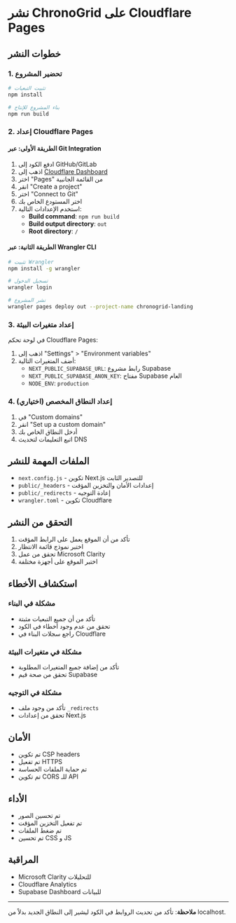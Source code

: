 # نشر ChronoGrid على Cloudflare Pages

## خطوات النشر

### 1. تحضير المشروع
```bash
# تثبيت التبعيات
npm install

# بناء المشروع للإنتاج
npm run build
```

### 2. إعداد Cloudflare Pages

#### الطريقة الأولى: عبر Git Integration
1. ادفع الكود إلى GitHub/GitLab
2. اذهب إلى [Cloudflare Dashboard](https://dash.cloudflare.com)
3. اختر "Pages" من القائمة الجانبية
4. انقر "Create a project"
5. اختر "Connect to Git"
6. اختر المستودع الخاص بك
7. استخدم الإعدادات التالية:
   - **Build command**: `npm run build`
   - **Build output directory**: `out`
   - **Root directory**: `/`

#### الطريقة الثانية: عبر Wrangler CLI
```bash
# تثبيت Wrangler
npm install -g wrangler

# تسجيل الدخول
wrangler login

# نشر المشروع
wrangler pages deploy out --project-name chronogrid-landing
```

### 3. إعداد متغيرات البيئة

في لوحة تحكم Cloudflare Pages:
1. اذهب إلى "Settings" > "Environment variables"
2. أضف المتغيرات التالية:
   - `NEXT_PUBLIC_SUPABASE_URL`: رابط مشروع Supabase
   - `NEXT_PUBLIC_SUPABASE_ANON_KEY`: مفتاح Supabase العام
   - `NODE_ENV`: `production`

### 4. إعداد النطاق المخصص (اختياري)

1. في "Custom domains"
2. انقر "Set up a custom domain"
3. أدخل النطاق الخاص بك
4. اتبع التعليمات لتحديث DNS

## الملفات المهمة للنشر

- `next.config.js` - تكوين Next.js للتصدير الثابت
- `public/_headers` - إعدادات الأمان والتخزين المؤقت
- `public/_redirects` - إعادة التوجيه
- `wrangler.toml` - تكوين Cloudflare

## التحقق من النشر

1. تأكد من أن الموقع يعمل على الرابط المؤقت
2. اختبر نموذج قائمة الانتظار
3. تحقق من عمل Microsoft Clarity
4. اختبر الموقع على أجهزة مختلفة

## استكشاف الأخطاء

### مشكلة في البناء
- تأكد من أن جميع التبعيات مثبتة
- تحقق من عدم وجود أخطاء في الكود
- راجع سجلات البناء في Cloudflare

### مشكلة في متغيرات البيئة
- تأكد من إضافة جميع المتغيرات المطلوبة
- تحقق من صحة قيم Supabase

### مشكلة في التوجيه
- تأكد من وجود ملف `_redirects`
- تحقق من إعدادات Next.js

## الأمان

- تم تكوين CSP headers
- تم تفعيل HTTPS
- تم حماية الملفات الحساسة
- تم تكوين CORS للـ API

## الأداء

- تم تحسين الصور
- تم تفعيل التخزين المؤقت
- تم ضغط الملفات
- تم تحسين CSS و JS

## المراقبة

- Microsoft Clarity للتحليلات
- Cloudflare Analytics
- Supabase Dashboard للبيانات

---

**ملاحظة**: تأكد من تحديث الروابط في الكود ليشير إلى النطاق الجديد بدلاً من localhost.